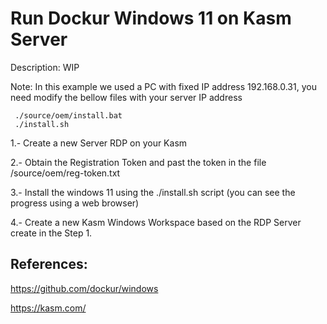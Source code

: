 # Run Dockur Windows 11 on Kasm Server

Description: WIP

Note:
In this example we used a PC with fixed IP address 192.168.0.31, you need modify the bellow files with your server IP address

```
 ./source/oem/install.bat
 ./install.sh 
```

1.- Create a new Server RDP on your Kasm

2.- Obtain the Registration Token and past the token in the file /source/oem/reg-token.txt

3.- Install the windows 11 using the ./install.sh script (you can see the progress using a web browser)

4.- Create a new Kasm Windows Workspace based on the RDP Server create in the Step 1.
 

## References:

https://github.com/dockur/windows

https://kasm.com/
